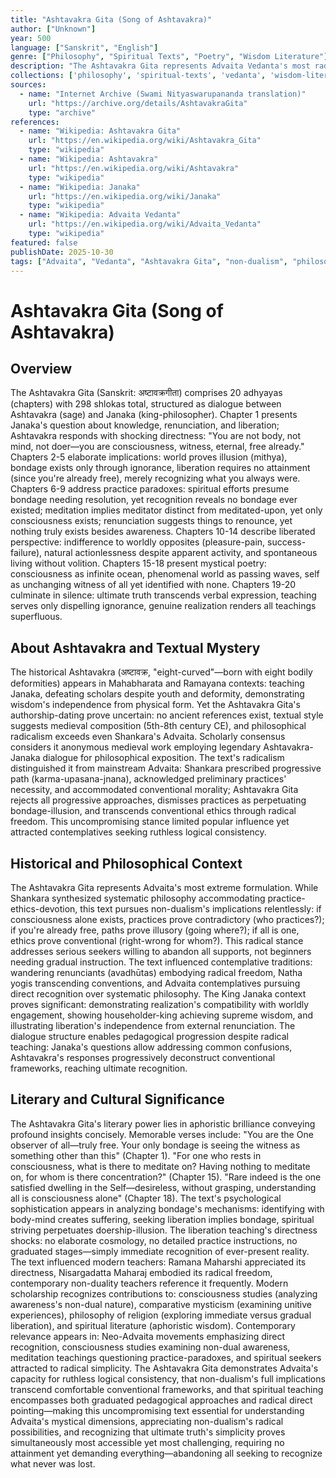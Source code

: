 ```yaml
---
title: "Ashtavakra Gita (Song of Ashtavakra)"
author: ["Unknown"]
year: 500
language: ["Sanskrit", "English"]
genre: ["Philosophy", "Spiritual Texts", "Poetry", "Wisdom Literature"]
description: "The Ashtavakra Gita represents Advaita Vedanta's most radical and uncompromising expression, presenting non-dual realization through dialogue between sage Ashtavakra and King Janaka comprising 298 verses of pure non-dualistic teaching. Composed likely between 3rd-8th century CE by unknown author(s), this profound text dispenses with preliminary practices, progressive paths, and conventional morality, directly asserting consciousness as sole reality and immediate recognition as sole requirement for liberation. The sage's uncompromising teaching shocks conventional spirituality: no meditation needed (since who meditates?), no purification required (since consciousness remains untouched), no gradual progress possible (since you already ARE the sought reality), only ignorance prevents realization of ever-present freedom. Beyond negative assertions, the text presents positive vision: consciousness as infinite, peaceful, self-luminous, eternal, and blissful—not achieved but recognized as always-already present. The work influenced Advaita contemplatives profoundly while proving too radical for popular acceptance, demonstrating non-dualism's most extreme formulation and Advaita's capacity for ruthless logical consistency transcending all conventional frameworks."
collections: ['philosophy', 'spiritual-texts', 'vedanta', 'wisdom-literature', 'poetry-collection']
sources:
  - name: "Internet Archive (Swami Nityaswarupananda translation)"
    url: "https://archive.org/details/AshtavakraGita"
    type: "archive"
references:
  - name: "Wikipedia: Ashtavakra Gita"
    url: "https://en.wikipedia.org/wiki/Ashtavakra_Gita"
    type: "wikipedia"
  - name: "Wikipedia: Ashtavakra"
    url: "https://en.wikipedia.org/wiki/Ashtavakra"
    type: "wikipedia"
  - name: "Wikipedia: Janaka"
    url: "https://en.wikipedia.org/wiki/Janaka"
    type: "wikipedia"
  - name: "Wikipedia: Advaita Vedanta"
    url: "https://en.wikipedia.org/wiki/Advaita_Vedanta"
    type: "wikipedia"
featured: false
publishDate: 2025-10-30
tags: ["Advaita", "Vedanta", "Ashtavakra Gita", "non-dualism", "philosophy", "spirituality", "consciousness", "liberation", "public domain"]
---
```


# Ashtavakra Gita (Song of Ashtavakra)

## Overview

The Ashtavakra Gita (Sanskrit: अष्टावक्रगीता) comprises 20 adhyayas (chapters) with 298 shlokas total, structured as dialogue between Ashtavakra (sage) and Janaka (king-philosopher). Chapter 1 presents Janaka's question about knowledge, renunciation, and liberation; Ashtavakra responds with shocking directness: "You are not body, not mind, not doer—you are consciousness, witness, eternal, free already." Chapters 2-5 elaborate implications: world proves illusion (mithya), bondage exists only through ignorance, liberation requires no attainment (since you're already free), merely recognizing what you always were. Chapters 6-9 address practice paradoxes: spiritual efforts presume bondage needing resolution, yet recognition reveals no bondage ever existed; meditation implies meditator distinct from meditated-upon, yet only consciousness exists; renunciation suggests things to renounce, yet nothing truly exists besides awareness. Chapters 10-14 describe liberated perspective: indifference to worldly opposites (pleasure-pain, success-failure), natural actionlessness despite apparent activity, and spontaneous living without volition. Chapters 15-18 present mystical poetry: consciousness as infinite ocean, phenomenal world as passing waves, self as unchanging witness of all yet identified with none. Chapters 19-20 culminate in silence: ultimate truth transcends verbal expression, teaching serves only dispelling ignorance, genuine realization renders all teachings superfluous.

## About Ashtavakra and Textual Mystery

The historical Ashtavakra (अष्टावक्र, "eight-curved"—born with eight bodily deformities) appears in Mahabharata and Ramayana contexts: teaching Janaka, defeating scholars despite youth and deformity, demonstrating wisdom's independence from physical form. Yet the Ashtavakra Gita's authorship-dating prove uncertain: no ancient references exist, textual style suggests medieval composition (5th-8th century CE), and philosophical radicalism exceeds even Shankara's Advaita. Scholarly consensus considers it anonymous medieval work employing legendary Ashtavakra-Janaka dialogue for philosophical exposition. The text's radicalism distinguished it from mainstream Advaita: Shankara prescribed progressive path (karma-upasana-jnana), acknowledged preliminary practices' necessity, and accommodated conventional morality; Ashtavakra Gita rejects all progressive approaches, dismisses practices as perpetuating bondage-illusion, and transcends conventional ethics through radical freedom. This uncompromising stance limited popular influence yet attracted contemplatives seeking ruthless logical consistency.

## Historical and Philosophical Context

The Ashtavakra Gita represents Advaita's most extreme formulation. While Shankara synthesized systematic philosophy accommodating practice-ethics-devotion, this text pursues non-dualism's implications relentlessly: if consciousness alone exists, practices prove contradictory (who practices?); if you're already free, paths prove illusory (going where?); if all is one, ethics prove conventional (right-wrong for whom?). This radical stance addresses serious seekers willing to abandon all supports, not beginners needing gradual instruction. The text influenced contemplative traditions: wandering renunciants (avadhūtas) embodying radical freedom, Natha yogis transcending conventions, and Advaita contemplatives pursuing direct recognition over systematic philosophy. The King Janaka context proves significant: demonstrating realization's compatibility with worldly engagement, showing householder-king achieving supreme wisdom, and illustrating liberation's independence from external renunciation. The dialogue structure enables pedagogical progression despite radical teaching: Janaka's questions allow addressing common confusions, Ashtavakra's responses progressively deconstruct conventional frameworks, reaching ultimate recognition.

## Literary and Cultural Significance

The Ashtavakra Gita's literary power lies in aphoristic brilliance conveying profound insights concisely. Memorable verses include: "You are the One observer of all—truly free. Your only bondage is seeing the witness as something other than this" (Chapter 1). "For one who rests in consciousness, what is there to meditate on? Having nothing to meditate on, for whom is there concentration?" (Chapter 15). "Rare indeed is the one satisfied dwelling in the Self—desireless, without grasping, understanding all is consciousness alone" (Chapter 18). The text's psychological sophistication appears in analyzing bondage's mechanisms: identifying with body-mind creates suffering, seeking liberation implies bondage, spiritual striving perpetuates doership-illusion. The liberation teaching's directness shocks: no elaborate cosmology, no detailed practice instructions, no graduated stages—simply immediate recognition of ever-present reality. The text influenced modern teachers: Ramana Maharshi appreciated its directness, Nisargadatta Maharaj embodied its radical freedom, contemporary non-duality teachers reference it frequently. Modern scholarship recognizes contributions to: consciousness studies (analyzing awareness's non-dual nature), comparative mysticism (examining unitive experiences), philosophy of religion (exploring immediate versus gradual liberation), and spiritual literature (aphoristic wisdom). Contemporary relevance appears in: Neo-Advaita movements emphasizing direct recognition, consciousness studies examining non-dual awareness, meditation teachings questioning practice-paradoxes, and spiritual seekers attracted to radical simplicity. The Ashtavakra Gita demonstrates Advaita's capacity for ruthless logical consistency, that non-dualism's full implications transcend comfortable conventional frameworks, and that spiritual teaching encompasses both graduated pedagogical approaches and radical direct pointing—making this uncompromising text essential for understanding Advaita's mystical dimensions, appreciating non-dualism's radical possibilities, and recognizing that ultimate truth's simplicity proves simultaneously most accessible yet most challenging, requiring no attainment yet demanding everything—abandoning all seeking to recognize what never was lost.
